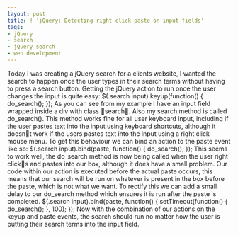 ```yaml
---
layout: post
title: ! 'jQuery: Detecting right click paste on input fields'
tags:
- jQuery
- search
- jQuery search
- web development
---
```

Today I was creating a jQuery search for a clients website, I wanted the search
to happen once the user types in their search terms without having to press a
search button.
Getting the jQuery action to run once the user changes the input is quite easy:
$(.search input).keyup(function()
{
  do_search();
});
As you can see from my example I have an input field wrapped inside a div with
class search. Also my search method is called do_search().
This method works fine for all user keyboard input, including if the user
pastes text into the input using keyboard shortcuts, although it doesnt work
if the users pastes text into the input using a right click mouse menu. To get
this behaviour we can bind an action to the paste event like so:
$(.search input).bind(paste, function()
{
  do_search();
});
This seems to work well, the do_search method is now being called when the user
right clicks and pastes into our box, although it does have a small problem.
Our code within our action is executed before the actual paste occurs, this
means that our search will be run on whatever is present in the box before the
paste, which is not what we want. To rectify this we can add a small delay to
our do_search method which ensures it is run after the paste is completed.
$(.search input).bind(paste, function()
{
  setTimeout(function() { do_search(); }, 100);
});
Now with the combination of our actions on the keyup and paste events, the
search should run no matter how the user is putting their search terms into the
input field.
